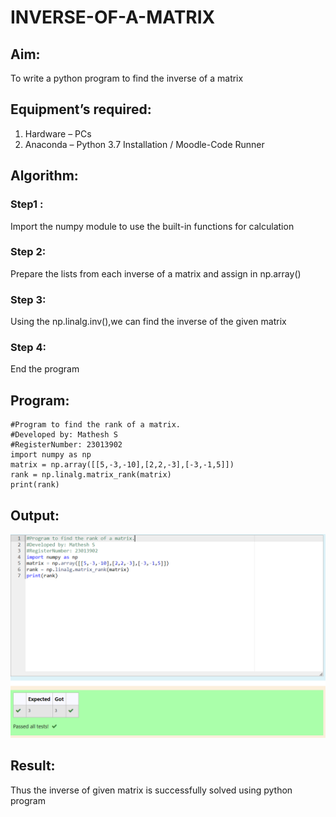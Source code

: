 # INVERSE-OF-A-MATRIX
## Aim:
To write a python program to find the inverse of a matrix

## Equipment’s required:
1. 	Hardware – PCs
2. 	Anaconda – Python 3.7 Installation / Moodle-Code Runner

## Algorithm:

### Step1 : 
Import the numpy module to use the built-in functions for calculation

### Step 2:
Prepare the lists from each inverse of a matrix and assign in np.array()

### Step 3:
Using the np.linalg.inv(),we can find the inverse of the given matrix

### Step 4:
End the program


## Program:
```
#Program to find the rank of a matrix.
#Developed by: Mathesh S
#RegisterNumber: 23013902
import numpy as np
matrix = np.array([[5,-3,-10],[2,2,-3],[-3,-1,5]])
rank = np.linalg.matrix_rank(matrix)
print(rank)

```
## Output:
![Alt text](image.png)

## Result:
Thus the inverse of given matrix is successfully solved using python program

